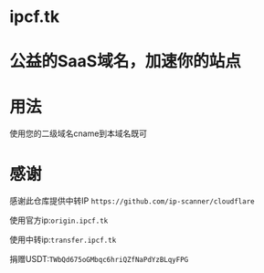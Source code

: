 # ipcf.tk

# 公益的SaaS域名，加速你的站点

# 用法
使用您的二级域名cname到本域名既可

# 感谢

感谢此仓库提供中转IP
```https://github.com/ip-scanner/cloudflare```

使用官方ip:```origin.ipcf.tk```

使用中转ip:```transfer.ipcf.tk```

捐赠USDT:```TWbQd675oGMbqc6hriQZfNaPdYzBLqyFPG```
